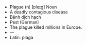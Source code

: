 - Plague (n)	[pleɪɡ]	Noun
- A deadly contagious disease
- Bệnh dịch hạch
- Pest (German)
- The plague killed millions in Europe.
- —
- Latin: plaga